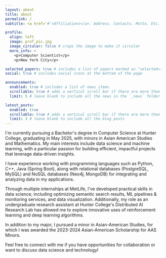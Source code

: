 ```yaml
---
layout: about
title: about
permalink: /
subtitle: <a href='#'>Affiliations</a>. Address. Contacts. Motto. Etc.

profile:
  align: left
  image: prof_pic.jpg
  image_circular: false # crops the image to make it circular
  more_info: >
    <p>Computer Scientist</p>
    <p>New York City</p>

selected_papers: true # includes a list of papers marked as "selected={true}"
social: true # includes social icons at the bottom of the page

announcements:
  enabled: true # includes a list of news items
  scrollable: true # adds a vertical scroll bar if there are more than 3 news items
  limit: 5 # leave blank to include all the news in the `_news` folder

latest_posts:
  enabled: true
  scrollable: true # adds a vertical scroll bar if there are more than 3 new posts items
  limit: 3 # leave blank to include all the blog posts
---
```


I'm currently pursuing a Bachelor's degree in Computer Science at Hunter College, graduating in May 2025, with minors in Asian American Studies and Mathematics. My main interests include data science and machine learning, with a particular passion for building efficient, impactful projects that leverage data-driven insights.

I have experience working with programming languages such as Python, C++, Java (Spring Boot), along with relational databases (PostgreSQL, MySQL) and NoSQL databases (Neo4j, MongoDB) for integrating and analyzing data in my applications.

Through multiple internships at MetLife, I've developed practical skills in data science, including optimizing semantic search results, ML pipelines & monitoring services, and data visualization. Additionally, my role as an undergraduate research assistant at Hunter College's Distributed AI Research Lab has allowed me to explore innovative uses of reinforcement learning and deep learning algorithms.

In addition to my major, I pursued a minor in Asian-American Studies, for which I was awarded the 2023-2024 Asian-American Scholarship for AAS Minors.

Feel free to connect with me if you have opportunities for collaboration or want to discuss data science and technology!
